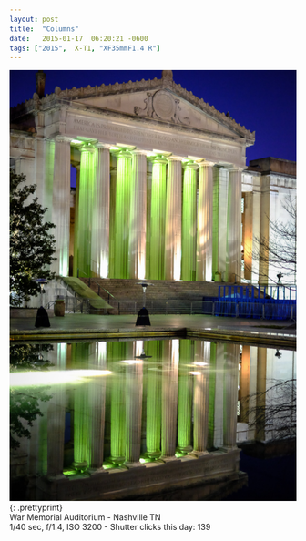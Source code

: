```yaml
---
layout: post
title:  "Columns"
date:   2015-01-17  06:20:21 -0600
tags: ["2015",  X-T1, "XF35mmF1.4 R"]
---
```

![:title](/images/2015/2015_0117_DSCF1421.jpg)
{: .prettyprint}  
War Memorial Auditorium - Nashville TN  
1/40 sec, f/1.4, ISO 3200 - Shutter clicks this day: 139
